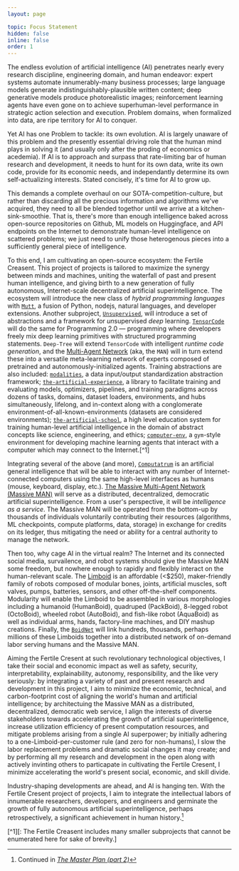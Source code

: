 ```yaml
---
layout: page

topic: Focus Statement
hidden: false
inline: false
order: 1
---
```


The endless evolution of artificial intelligence (AI) penetrates nearly every research discipline, engineering domain, and human endeavor: expert systems automate innumerably-many business processes; large language models generate indistinguishably-plausible written content; deep generative models produce photorealistic images; reinforcement learning agents have even gone on to achieve superhuman-level performance in strategic action selection and execution. Problem domains, when formalized into data, are ripe territory for AI to conquer.

Yet AI has one Problem to tackle: its own evolution. AI is largely unaware of this problem and the presently essential driving role that the human mind plays in solving it (and usually only after the proding of economics or acedemia). If AI is to approach and surpass that rate-limiting bar of human research and development, it needs to hunt for its own data, write its own code, provide for its economic needs, and independantly determine its own self-actualizing interests. Stated concisely, it's time for AI to grow up.

This demands a complete overhaul on our SOTA-competition-culture, but rather than discarding all the precious information and algorithms we've acquired, they need to all be blended togethor until we arrive at a kitchen-sink-smoothie. That is, there's more than enough intelligence baked across open-source repositories on Github, ML models on Huggingface, and API endpoints on the Internet to demonstrate human-level intelligence on scattered problems; we just need to unify those heterogenous pieces into a sufficiently general piece of intelligence.

To this end, I am cultivating an open-source ecosystem: the Fertile Creasent. This project of projects is tailored to maximize the synergy between minds and machines, uniting the waterfall of past and present human intelligence, and giving birth to a new generation of fully autonomous, Internet-scale decentralized artificial superintelligence. The ecosystem will introduce the new class of *hybrid programming languages* with [`Mutt`](https://github.com/Limboid/mutt), a fusion of Python, nodejs, natural languages, and developer extensions. Another subproject, [`Unsupervised`](https://github.com/Limboid/unsupervised), will introduce a set of abstractions and a framework for *un*supervised *deep* learning. [`TensorCode`](https://github.com/Limboid/tensorcode) will do the same for Programming 2.0 — programming where developers freely mix deep learning primitives with structured programming statements. `Deep-Tree` will extend `TensorCode` with intelligent *runtime code generation*, and the [Multi-Agent Network](https://github.com/Limboid/man) (aka, the `MAN`) will in turn extend these into a versatile meta-learning network of experts composed of pretrained and autonomously-initialized agents. Training abstractions are also included: [`modalities`](https://github.com/Limboid/modalities), a data input/output standardization abstraction framework; [`the-artificial-experience`](https://github.com/Limboid/the-artificial-experience), a library to facilitate training and evaluating models, optimizers, pipelines, and training paradigms across dozens of tasks, domains, dataset loaders, environments, and hubs simultaneously, lifelong, and in-context along with a conglomerate environment-of-all-known-environments (datasets are considered environments); [`the-artificial-school`](https://github.com/Limboid/the-artificial-school), a high level education system for training human-level artificial intelligence in the domain of abstract concepts like science, engineering, and ethics; [`computer-env`](https://github.com/Limboid/computer-env), a `gym`-style environment for developing machine learning agents that interact with a computer which may connect to the Internet.[^1]

Integrating several of the above (and more), [`Computatrum`](https://github.com/Limboid/computatrum) is an artificial general intelligence that will be able to interact with any number of Internet-connected computers using the same high-level interfaces as humans (mouse, keyboard, display, etc.). [The Massive Multi-Agent Network (Massive MAN)](https://github.com/Limboid/massive-man) will serve as a distributed, decentralized, democratic artificial superintelligence. From a user's perspective, it will be *intelligence as a service*. The Massive MAN will be operated from the bottom-up by thousands of individuals voluntarily contributing their resources (algorithms, ML checkpoints, compute platforms, data, storage) in exchange for credits on its ledger, thus mitigating the need or ability for a central authority to manage the network.

Then too, why cage AI in the virtual realm? The Internet and its connected social media, survailence, and robot systems should give the Massive MAN some freedom, but nowhere enough to rapidly and flexibly interact on the human-relevant scale. The [Limboid](https://github.com/Limboid/limboid-robot) is an affordable (<$250), maker-friendly family of robots composed of modular bones, joints, artificial muscles, soft valves, pumps, batteries, sensors, and other off-the-shelf components. Modularity will enable the Limboid to be assembled in various morphologies including a humanoid (HumanBoid), quadruped (PackBoid), 8-legged robot (OctoBoid), wheeled robot (AutoBoid), and fish-like robot (AquaBoid) as well as individual arms, hands, factory-line machines, and DIY mashup creations. Finally, the [`BoidNet`](https://github.com/Limboid/boid-net) will link hundreds, thousands, perhaps millions of these Limboids together into a distributed network of on-demand labor serving humans and the Massive MAN.

Aiming the Fertile Cresent at such revolutionary technological objectives, I take their social and economic impact as well as safety, security, interpretability, explainability, autonomy, responsibility, and the like very seriously: by integrating a variety of past and present research and development in this project, I aim to minimize the economic, technical, and carbon-footprint cost of aligning the world's human and artificial intelligence; by architectuing the Massive MAN as a distributed, decentralized, democratic web service, I align the interests of diverse stakeholders towards accelerating the growth of artificial superintelligence, increase utilization efficiency of present computation resources, and mitigate problems arising from a single AI superpower; by initially adhering to a one-Limboid-per-customer rule (and zero for non-humans), I slow the labor replacement problems and dramatic social changes it may create; and by performing all my research and development in the open along with actively invinting others to particapate in cultivating the Fertile Cresent, I minimize accelerating the world's present social, economic, and skill divide.

Industry-shaping developments are ahead, and AI is hanging ten. With the Fertile Cresent project of projects, I aim to integrate the intellectual labors of innumerable researchers, developers, and engineers and germinate the growth of fully autonomous artificial superintelligence, perhaps retrospectively, a significant achievement in human history.[^2]


  [^1][: The Fertile Creasent includes many smaller subprojects that cannot be enumerated here for sake of brevity.]

  [^2]: Continued in [*The Master Plan (part 2)*](https://jacobfv.github.io/blog/the-master-plan-part-2/)